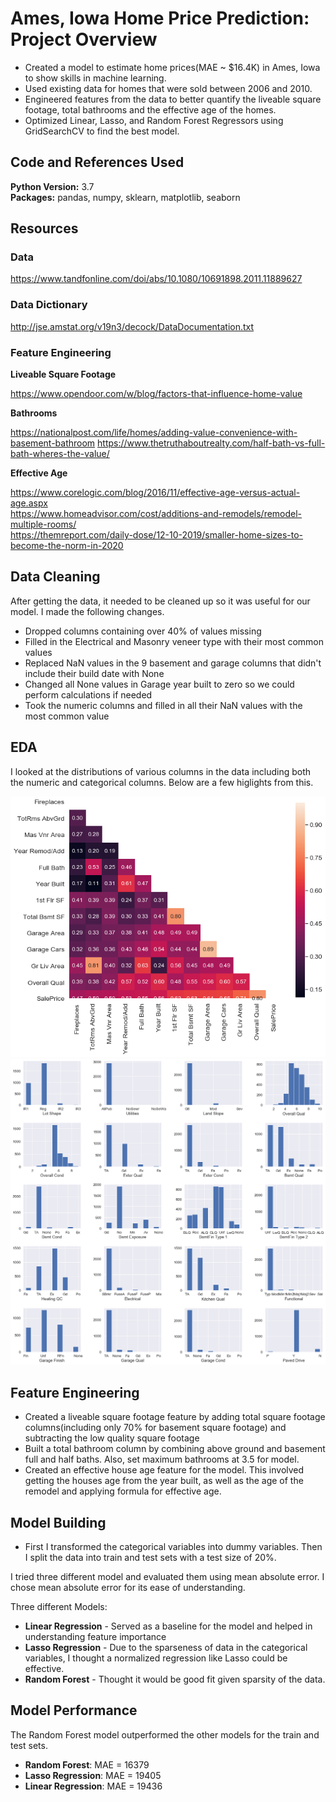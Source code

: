 # Ames, Iowa Home Price Prediction: Project Overview
* Created a model to estimate home prices(MAE ~ $16.4K) in Ames, Iowa to show skills in machine learning.
* Used existing data for homes that were sold between 2006 and 2010.
* Engineered features from the data to better quantify the liveable square footage, total bathrooms and the effective age of the homes.
* Optimized Linear, Lasso, and Random Forest Regressors using GridSearchCV to find the best model.

## Code and References Used
**Python Version:** 3.7                                                                                                    
**Packages:** pandas, numpy, sklearn, matplotlib, seaborn

## Resources

### Data
https://www.tandfonline.com/doi/abs/10.1080/10691898.2011.11889627

### Data Dictionary
http://jse.amstat.org/v19n3/decock/DataDocumentation.txt

### Feature Engineering

**Liveable Square Footage**

https://www.opendoor.com/w/blog/factors-that-influence-home-value

**Bathrooms**

https://nationalpost.com/life/homes/adding-value-convenience-with-basement-bathroom
https://www.thetruthaboutrealty.com/half-bath-vs-full-bath-wheres-the-value/

**Effective Age**

https://www.corelogic.com/blog/2016/11/effective-age-versus-actual-age.aspx                   
https://www.homeadvisor.com/cost/additions-and-remodels/remodel-multiple-rooms/                             
https://themreport.com/daily-dose/12-10-2019/smaller-home-sizes-to-become-the-norm-in-2020

## Data Cleaning

After getting the data, it needed to be cleaned up so it was useful for our model. I made the following changes.
* Dropped columns containing over 40% of values missing
* Filled in the Electrical and Masonry veneer type with their most common values
* Replaced NaN values in the 9 basement and garage columns that didn't include their build date with None
* Changed all None values in Garage year built to zero so we could perform calculations if needed
* Took the numeric columns and filled in all their NaN values with the most common value

## EDA
I looked at the distributions of various columns in the data including both the numeric and categorical columns. Below are a few higlights from this.

![](https://github.com/kenp8842/ames_homes_proj/blob/master/Correlation%20Heatmap.png "Correlation Heatmap")
![](https://github.com/kenp8842/ames_homes_proj/blob/master/Ordinal%20Columns%20Distribution.png "Ordinal Columns Distribution")

## Feature Engineering

* Created a liveable square footage feature by adding total square footage columns(including only 70% for basement square footage) and subtracting the low quality square footage
* Built a total bathroom column by combining above ground and basement full and half baths. Also, set maximum bathrooms at 3.5 for model.
* Created an effective house age feature for the model. This involved getting the houses age from the year built, as well as the age of
the remodel and applying formula for effective age.

## Model Building

* First I transformed the categorical variables into dummy variables. Then I split the data into train and test sets with a test size of 20%.

I tried three different model and evaluated them using mean absolute error. I chose mean absolute error for its ease of understanding.

Three different Models:
* **Linear Regression** - Served as a baseline for the model and helped in understanding feature importance
* **Lasso Regression** - Due to the sparseness of data in the categorical variables, I thought a normalized regression like Lasso could be effective.
* **Random Forest** - Thought it would be good fit given sparsity of the data.

## Model Performance

The Random Forest model outperformed the other models for the train and test sets.

* **Random Forest**: MAE = 16379
* **Lasso Regression**: MAE = 19405
* **Linear Regression**: MAE = 19436
